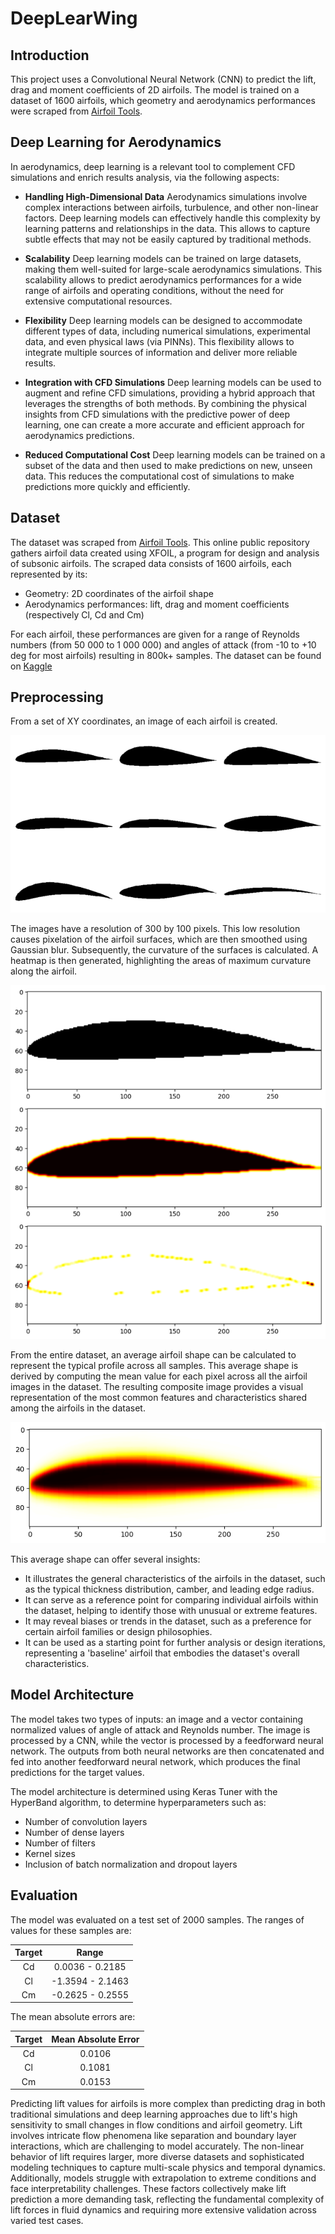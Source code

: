 # DeepLearWing

## Introduction

This project uses a Convolutional Neural Network (CNN) to predict the lift, drag and moment coefficients of 2D airfoils. The model is trained on a dataset of 1600 airfoils, which geometry and aerodynamics performances were scraped from [Airfoil Tools](http://airfoiltools.com/). 

## Deep Learning for Aerodynamics

In aerodynamics, deep learning is a relevant tool to complement CFD simulations and enrich results analysis, via the following aspects:

* **Handling High-Dimensional Data**
Aerodynamics simulations involve complex interactions between airfoils, turbulence, and other non-linear factors. Deep learning models can effectively handle this complexity by learning patterns and relationships in the data. This allows to capture subtle effects that may not be easily captured by traditional methods.

* **Scalability**
Deep learning models can be trained on large datasets, making them well-suited for large-scale aerodynamics simulations. This scalability allows to predict aerodynamics performances for a wide range of airfoils and operating conditions, without the need for extensive computational resources.

* **Flexibility**
Deep learning models can be designed to accommodate different types of data, including numerical simulations, experimental data, and even physical laws (via PINNs). This flexibility allows to integrate multiple sources of information and deliver more reliable results.

* **Integration with CFD Simulations**
Deep learning models can be used to augment and refine CFD simulations, providing a hybrid approach that leverages the strengths of both methods. By combining the physical insights from CFD simulations with the predictive power of deep learning, one can create a more accurate and efficient approach for aerodynamics predictions.

* **Reduced Computational Cost**
Deep learning models can be trained on a subset of the data and then used to make predictions on new, unseen data. This reduces the computational cost of simulations to make predictions more quickly and efficiently.


## Dataset

The dataset was scraped from [Airfoil Tools](http://airfoiltools.com/). This online public repository gathers airfoil data created using XFOIL, a program for design and analysis of subsonic airfoils. The scraped data consists of 1600 airfoils, each represented by its:

* Geometry: 2D coordinates of the airfoil shape
* Aerodynamics performances: lift, drag and moment coefficients (respectively Cl, Cd and Cm)

For each airfoil, these performances are given for a range of Reynolds numbers (from 50 000 to 1 000 000) and angles of attack (from -10 to +10 deg for most airfoils) resulting in 800k+ samples. The dataset can be found on [Kaggle](https://www.kaggle.com/datasets/victorienmichel/deeplearwing)

## Preprocessing

From a set of XY coordinates, an image of each airfoil is created.

![](images/airfoils_set.png)

The images have a resolution of 300 by 100 pixels. This low resolution causes pixelation of the airfoil surfaces, which are then smoothed using Gaussian blur. Subsequently, the curvature of the surfaces is calculated. A heatmap is then generated, highlighting the areas of maximum curvature along the airfoil.

![](images/preprocessing_steps.png)

From the entire dataset, an average airfoil shape can be calculated to represent the typical profile across all samples. This average shape is derived by computing the mean value for each pixel across all the airfoil images in the dataset. The resulting composite image provides a visual representation of the most common features and characteristics shared among the airfoils in the dataset.

![](images/average_airfoil.png)

This average shape can offer several insights:
* It illustrates the general characteristics of the airfoils in the dataset, such as the typical thickness distribution, camber, and leading edge radius.
* It can serve as a reference point for comparing individual airfoils within the dataset, helping to identify those with unusual or extreme features.
* It may reveal biases or trends in the dataset, such as a preference for certain airfoil families or design philosophies.
* It can be used as a starting point for further analysis or design iterations, representing a 'baseline' airfoil that embodies the dataset's overall characteristics.



## Model Architecture

The model takes two types of inputs: an image and a vector containing normalized values of angle of attack and Reynolds number. The image is processed by a CNN, while the vector is processed by a feedforward neural network. The outputs from both neural networks are then concatenated and fed into another feedforward neural network, which produces the final predictions for the target values.

The model architecture is determined using Keras Tuner with the HyperBand algorithm, to determine hyperparameters such as:
* Number of convolution layers
* Number of dense layers
* Number of filters
* Kernel sizes
* Inclusion of batch normalization and dropout layers


## Evaluation

The model was evaluated on a test set of 2000 samples.
The ranges of values for these samples are:

| Target | Range |
| :---: | :---: |
| Cd | 0.0036 - 0.2185 |
| Cl | -1.3594 - 2.1463 |
| Cm | -0.2625 - 0.2555 |

The mean absolute errors are:

| Target | Mean Absolute Error |
| :---: | :---: |
| Cd | 0.0106 |
| Cl | 0.1081 |
| Cm | 0.0153 |

Predicting lift values for airfoils is more complex than predicting drag in both traditional simulations and deep learning approaches due to lift's high sensitivity to small changes in flow conditions and airfoil geometry. Lift involves intricate flow phenomena like separation and boundary layer interactions, which are challenging to model accurately. The non-linear behavior of lift requires larger, more diverse datasets and sophisticated modeling techniques to capture multi-scale physics and temporal dynamics. Additionally, models struggle with extrapolation to extreme conditions and face interpretability challenges. These factors collectively make lift prediction a more demanding task, reflecting the fundamental complexity of lift forces in fluid dynamics and requiring more extensive validation across varied test cases.

